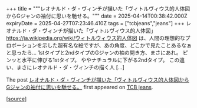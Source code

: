 +++
title = """レオナルド・ダ・ヴィンチが描いた「ヴィトルヴィウス的人体図からGジャンの袖付に思いを馳せる。"""
date = 2025-04-14T00:38:42.000Z
expiryDate = 2025-04-27T07:23:46.410Z
tags = ["tcbjeans","jeans"]
+++
レオナルド・ダ・ヴィンチが描いた「ヴィトルヴィウス的人体図」 https://ja.wikipedia.org/wiki/ウィトルウィウス的人体図 は、人間の理想的なプロポーションを示した超有名な絵ですが、あの角度、どこかで見たことあるなぁと思ったら… 1stタイプと2ndタイプのGジャンの袖の開き方、まさにあれ。 ピンッと水平に伸びる1stタイプ。 ややナチュラルに下がる2ndタイプ。 この違い、まさにレオナルド・ダ・ヴィンチの描く人 \[…\]

The post [レオナルド・ダ・ヴィンチが描いた「ヴィトルヴィウス的人体図からGジャンの袖付に思いを馳せる。](http://tcbjeans.com/2025/04/14/52026) first appeared on [TCB jeans](http://tcbjeans.com).

[[source]](http://tcbjeans.com/2025/04/14/52026)
